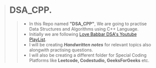 ># DSA_CPP.  
>> - In this Repo named **"DSA_CPP"**, We are going to practise Data Structures and Algorithms using
>>   C++ Language.
>> - Initially we are following [Love Babbar DSA's Youtube PlayList](https://www.youtube.com/playlist?list=PLDzeHZWIZsTryvtXdMr6rPh4IDexB5NIA).
>> - I will be creating ***Handwritten notes*** for relevant topics also alongwith practising questions.
>> - I will also be creating a different folder for Special Coding Platforms like **Leetcode, Codestudio, GeeksForGeeks** etc.              
    
